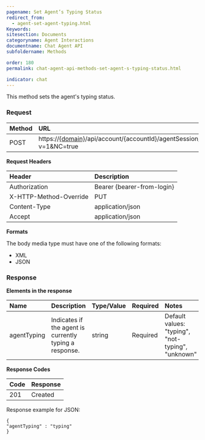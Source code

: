 ```yaml
---
pagename: Set Agent’s Typing Status
redirect_from:
  - agent-set-agent-typing.html
Keywords:
sitesection: Documents
categoryname: Agent Interactions
documentname: Chat Agent API
subfoldername: Methods

order: 180
permalink: chat-agent-api-methods-set-agent-s-typing-status.html

indicator: chat
---
```


This method sets the agent's typing status.

### Request

| Method | URL |
| :--- | :--- |
| POST | https://[{domain}](/agent-domain-domain-api.html)/api/account/{accountId}/agentSession/{agentSessionId}/chat/{chatId}/info/agentTyping?v=1&NC=true|
**Request Headers**

| Header | Description |
| :--- | :--- |
| Authorization| Bearer {bearer-from-login} |
| X-HTTP-Method-Override | PUT |
| Content-Type | application/json |
| Accept | application/json |

**Formats**

The body media type must have one of the following formats:

- XML
- JSON

### Response

**Elements in the response**

| Name | Description | Type/Value | Required | Notes |
| :--- | :--- | :--- | :--- | :--- |
| agentTyping | Indicates if the agent is currently typing a response. | string | Required | Default values: "typing", "not-typing", "unknown" |

**Response Codes**

| Code | Response |
| :--- | :--- |
| 201 | Created |

Response example for JSON:

    {
    "agentTyping" : "typing"
    }
